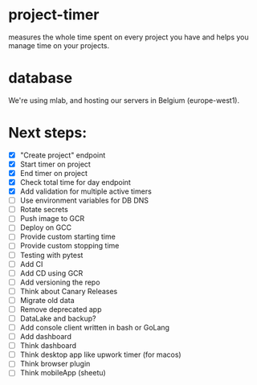 # project-timer
measures the whole time spent on every project you have and helps you manage time on your projects.

# database
We're using mlab, and hosting our servers in Belgium (europe-west1).


# Next steps:
- [x] "Create project" endpoint
- [x] Start timer on project
- [x] End timer on project
- [x] Check total time for day endpoint
- [x] Add validation for multiple active timers
- [ ] Use environment variables for DB DNS
- [ ] Rotate secrets
- [ ] Push image to GCR
- [ ] Deploy on GCC
- [ ] Provide custom starting time
- [ ] Provide custom stopping time
- [ ] Testing with pytest
- [ ] Add CI
- [ ] Add CD using GCR
- [ ] Add versioning the repo
- [ ] Think about Canary Releases
- [ ] Migrate old data
- [ ] Remove deprecated app
- [ ] DataLake and backup?
- [ ] Add console client written in bash or GoLang
- [ ] Add dashboard
- [ ] Think dashboard
- [ ] Think desktop app like upwork timer (for macos)
- [ ] Think browser plugin
- [ ] Think mobileApp (sheetu)

